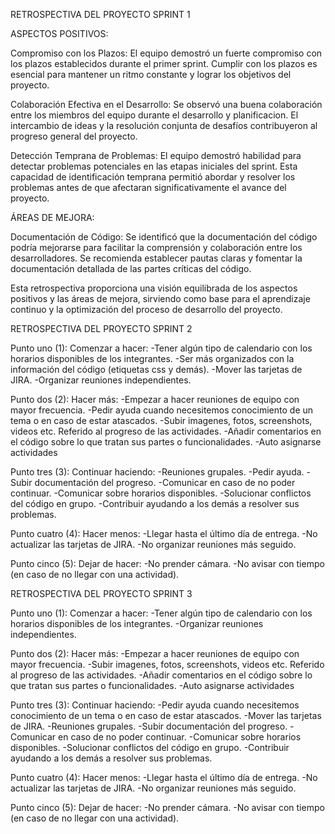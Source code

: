 RETROSPECTIVA DEL PROYECTO SPRINT 1

ASPECTOS POSITIVOS:

Compromiso con los Plazos:
El equipo demostró un fuerte compromiso con los plazos establecidos durante el primer sprint. Cumplir con los plazos es esencial para mantener un ritmo constante y lograr los objetivos del proyecto.

Colaboración Efectiva en el Desarrollo:
Se observó una buena colaboración entre los miembros del equipo durante el desarrollo y planificacion. El intercambio de ideas y la resolución conjunta de desafíos contribuyeron al progreso general del proyecto.

Detección Temprana de Problemas:
El equipo demostró habilidad para detectar problemas potenciales en las etapas iniciales del sprint. Esta capacidad de identificación temprana permitió abordar y resolver los problemas antes de que afectaran significativamente el avance del proyecto.

ÁREAS DE MEJORA:

Documentación de Código:
Se identificó que la documentación del código podría mejorarse para facilitar la comprensión y colaboración entre los desarrolladores. Se recomienda establecer pautas claras y fomentar la documentación detallada de las partes críticas del código.


Esta retrospectiva proporciona una visión equilibrada de los aspectos positivos y las áreas de mejora, sirviendo como base para el aprendizaje continuo y la optimización del proceso de desarrollo del proyecto.




RETROSPECTIVA DEL PROYECTO SPRINT 2

Punto uno (1): Comenzar a hacer:
-Tener algún tipo de calendario con los horarios disponibles de los integrantes.
-Ser más organizados con la información del código (etiquetas css y demás).
-Mover las tarjetas de JIRA.
-Organizar reuniones independientes.

Punto dos (2): Hacer más:
-Empezar a hacer reuniones de equipo con mayor frecuencia.
-Pedir ayuda cuando necesitemos conocimiento de un tema o en caso de estar atascados.
-Subir imagenes, fotos, screenshots, videos etc. Referido al progreso de las actividades.
-Añadir comentarios en el código sobre lo que tratan sus partes o funcionalidades.
-Auto asignarse actividades

Punto tres (3): Continuar haciendo:
-Reuniones grupales.
-Pedir ayuda.
-Subir documentación del progreso.
-Comunicar en caso de no poder continuar.
-Comunicar sobre horarios disponibles.
-Solucionar conflictos del código en grupo.
-Contribuir ayudando a los demás a resolver sus problemas.

Punto cuatro (4): Hacer menos:
-Llegar hasta el último día de entrega.
-No actualizar las tarjetas de JIRA.
-No organizar reuniones más seguido.

Punto cinco (5): Dejar de hacer:
-No prender cámara.
-No avisar con tiempo (en caso de no llegar con una actividad).

RETROSPECTIVA DEL PROYECTO SPRINT 3

Punto uno (1): Comenzar a hacer: -Tener algún tipo de calendario con los horarios disponibles de los integrantes. -Organizar reuniones independientes.

Punto dos (2): Hacer más: -Empezar a hacer reuniones de equipo con mayor frecuencia. -Subir imagenes, fotos, screenshots, videos etc. Referido al progreso de las actividades. -Añadir comentarios en el código sobre lo que tratan sus partes o funcionalidades. -Auto asignarse actividades

Punto tres (3): Continuar haciendo: -Pedir ayuda cuando necesitemos conocimiento de un tema o en caso de estar atascados. -Mover las tarjetas de JIRA. -Reuniones grupales. -Subir documentación del progreso. -Comunicar en caso de no poder continuar. -Comunicar sobre horarios disponibles. -Solucionar conflictos del código en grupo. -Contribuir ayudando a los demás a resolver sus problemas.

Punto cuatro (4): Hacer menos: -Llegar hasta el último día de entrega. -No actualizar las tarjetas de JIRA. -No organizar reuniones más seguido.

Punto cinco (5): Dejar de hacer: -No prender cámara. -No avisar con tiempo (en caso de no llegar con una actividad).
